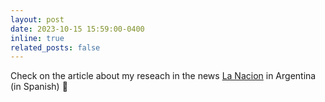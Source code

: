```yaml
---
layout: post
date: 2023-10-15 15:59:00-0400
inline: true
related_posts: false
---
```


Check on the article about my reseach in the news [La Nacion](https://www.lanacion.com.ar/sociedad/facundo-sapienza-el-argentino-de-la-universidad-de-berkeley-que-estudia-los-glaciares-con-nid09102023/) in Argentina (in Spanish) :newspaper: 